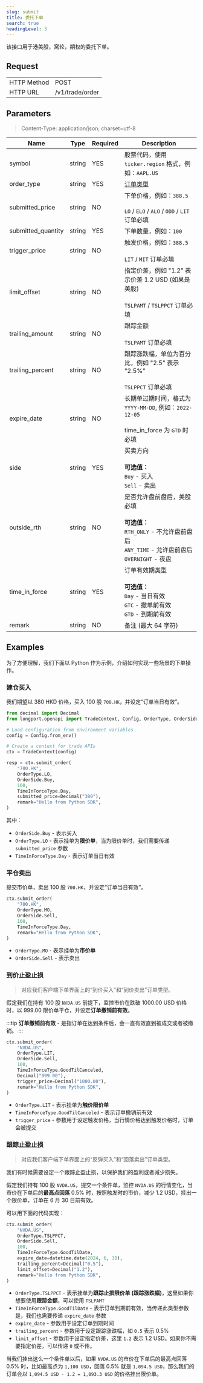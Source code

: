 ```yaml
---
slug: submit
title: 委托下单
search: true
headingLevel: 3
---
```


该接口用于港美股，窝轮，期权的委托下单。

<SDKLinks module="trade" klass="TradeContext" method="submit_order" />

## Request

<table className="http-basic">
<tbody>
<tr><td className="http-basic-key">HTTP Method</td><td>POST</td></tr>
<tr><td className="http-basic-key">HTTP URL</td><td>/v1/trade/order 
</td></tr>
</tbody>
</table>

## Parameters

> Content-Type: application/json; charset=utf-8

| Name               | Type   | Required | Description                                                                                                                               |
| ------------------ | ------ | -------- | ----------------------------------------------------------------------------------------------------------------------------------------- |
| symbol             | string | YES      | 股票代码，使用 `ticker.region` 格式，例如：`AAPL.US`                                                                                      |
| order_type         | string | YES      | [订单类型](../trade-definition#ordertype)                                                                                                 |
| submitted_price    | string | NO       | 下单价格，例如：`388.5`<br/><br/> `LO` / `ELO` / `ALO` / `ODD` / `LIT` 订单必填                                                           |
| submitted_quantity | string | YES      | 下单数量，例如：`100`                                                                                                                     |
| trigger_price      | string | NO       | 触发价格，例如：`388.5`<br/><br/> `LIT` / `MIT` 订单必填                                                                                  |
| limit_offset       | string | NO       | 指定价差，例如 "1.2" 表示价差 1.2 USD (如果是美股)<br/><br/> `TSLPAMT` / `TSLPPCT` 订单必填                                               |
| trailing_amount    | string | NO       | 跟踪金额<br/><br/> `TSLPAMT` 订单必填                                                                                                     |
| trailing_percent   | string | NO       | 跟踪涨跌幅，单位为百分比，例如 "2.5" 表示 "2.5%"<br/><br/> `TSLPPCT` 订单必填                                                             |
| expire_date        | string | NO       | 长期单过期时间，格式为 `YYYY-MM-DD`, 例如：`2022-12-05`<br/><br/> time_in_force 为 `GTD` 时必填                                           |
| side               | string | YES      | 买卖方向<br/><br/> **可选值：**<br/> `Buy` - 买入<br/> `Sell` - 卖出                                                                      |
| outside_rth        | string | NO       | 是否允许盘前盘后，美股必填<br/><br/> **可选值：**<br/> `RTH_ONLY` - 不允许盘前盘后<br/> `ANY_TIME` - 允许盘前盘后<br/> `OVERNIGHT` - 夜盘 |
| time_in_force      | string | YES      | 订单有效期类型<br/><br/> **可选值：**<br/> `Day` - 当日有效<br/> `GTC` - 撤单前有效<br/> `GTD` - 到期前有效                               |
| remark             | string | NO       | 备注 (最大 64 字符)                                                                                                                       |

## Examples

为了方便理解，我们下面以 Python 作为示例，介绍如何实现一些场景的下单操作。

### 建仓买入

我们期望以 380 HKD 价格，买入 100 股 `700.HK`，并设定“订单当日有效”。

```py
from decimal import Decimal
from longport.openapi import TradeContext, Config, OrderType, OrderSide, TimeInForceType

# Load configuration from environment variables
config = Config.from_env()

# Create a context for trade APIs
ctx = TradeContext(config)

resp = ctx.submit_order(
    "700.HK",
    OrderType.LO,
    OrderSide.Buy,
    100,
    TimeInForceType.Day,
    submitted_price=Decimal("380"),
    remark="Hello from Python SDK",
)
```

其中：

- `OrderSide.Buy` - 表示买入
- `OrderType.LO` - 表示挂单为**限价单**，当为限价单时，我们需要传递 `submitted_price` 参数
- `TimeInForceType.Day` - 表示订单当日有效

### 平仓卖出

提交市价单，卖出 100 股 `700.HK`，并设定“订单当日有效”。

```py
ctx.submit_order(
    "700.HK",
    OrderType.MO,
    OrderSide.Sell,
    100,
    TimeInForceType.Day,
    remark="Hello from Python SDK",
)
```

- `OrderType.MO` - 表示挂单为**市价单**
- `OrderSide.Sell` - 表示卖出

### 到价止盈止损

> 对应我们客户端下单界面上的“到价买入”和“到价卖出”订单类型。

假定我们在持有 100 股 `NVDA.US` 前提下，监控市价在跌破 1000.00 USD 价格时，以 999.00 限价单平仓，并设定**订单撤销前有效**。

:::tip
**订单撤销前有效** - 是指订单在达到条件后，会一直有效直到被成交或者被撤销。
:::

```py
ctx.submit_order(
    "NVDA.US",
    OrderType.LIT,
    OrderSide.Sell,
    100,
    TimeInForceType.GoodTilCanceled,
    Decimal("999.00"),
    trigger_price=Decimal("1000.00"),
    remark="Hello from Python SDK",
)
```

- `OrderType.LIT` - 表示挂单为**触价限价单**
- `TimeInForceType.GoodTilCanceled` - 表示订单撤销前有效
- `trigger_price` - 参数用于设定触发价格，当行情价格达到触发价格时，订单会被提交

### 跟踪止盈止损

> 对应我们客户端下单界面上的“反弹买入”和“回落卖出”订单类型。

我们有时候需要设定一个跟踪止盈止损，以保护我们的盈利或者减少损失。

假定我们持有 100 股 `NVDA.US`，提交一个条件单，监控 `NVDA.US` 的行情变化，当市价在下单后的**最高点回落** 0.5% 时，按照触发时的市价，减少 1.2 USD，挂出一个限价单，订单在 6 月 30 日前有效。

可以用下面的代码实现：

```py
ctx.submit_order(
    "NVDA.US",
    OrderType.TSLPPCT,
    OrderSide.Sell,
    100,
    TimeInForceType.GoodTilDate,
    expire_date=datetime.date(2024, 6, 30),
    trailing_percent=Decimal("0.5"),
    limit_offset=Decimal("1.2"),
    remark="Hello from Python SDK",
)
```

- `OrderType.TSLPPCT` - 表示挂单为**跟踪止损限价单 (跟踪涨跌幅)**，这里如果你想要使用**跟踪金额**，可以使用 `TSLPAMT`
- `TimeInForceType.GoodTilDate` - 表示订单到期前有效，当传递此类型参数是，我们也需要传递 `expire_date` 参数
- `expire_date` - 参数用于设定订单到期时间
- `trailing_percent` - 参数用于设定跟踪涨跌幅，如 `0.5` 表示 0.5%
- `limit_offset` - 参数用于设定指定价差，这里 `1.2` 表示 1.2 USD。如果你不需要指定价差，可以传递 `0` 或不传。

当我们挂出这么一个条件单以后，如果 `NVDA.US` 的市价在下单后的最高点回落 0.5% 时，比如最高点为 `1,100 USD`，回落 0.5% 就是 `1,094.5 USD`，那么我们的订单会以 `1,094.5 USD - 1.2 = 1,093.3 USD` 的价格挂出限价单。
